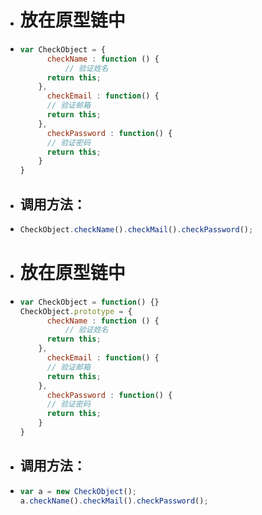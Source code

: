 - # 放在原型链中
- ```javascript
  var CheckObject = {
     	checkName : function () { 
        	// 验证姓名
      	return this;
      },
    	checkEmail : function() { 
        // 验证邮箱 
      	return this;
      },
    	checkPassword : function() { 
        // 验证密码 
      	return this;
      }
  }
  ```
- ## 调用方法：
- ```javascript
  CheckObject.checkName().checkMail().checkPassword();
  ```
- # 放在原型链中
- ```javascript
  var CheckObject = function() {}
  CheckObject.prototype = {
     	checkName : function () { 
        	// 验证姓名
      	return this;
      },
    	checkEmail : function() { 
        // 验证邮箱 
      	return this;
      },
    	checkPassword : function() { 
        // 验证密码 
      	return this;
      }
  }
  ```
- ## 调用方法：
- ```js
  var a = new CheckObject();
  a.checkName().checkMail().checkPassword();
  ```